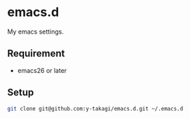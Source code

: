 # emacs.d
My emacs settings.

## Requirement
- emacs26 or later

## Setup

```bash
git clone git@github.com:y-takagi/emacs.d.git ~/.emacs.d
```
